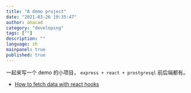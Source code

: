 ```yaml
---
title: "A demo project"
date: "2021-03-26 19:35:47"
author: ahacad
category: "developing"
tags: [""]
description: ""
language: zh
mainpanel: true
published: true
---
```


一起来写一个 demo 的小项目， `express + react + prostgresql` 前后端都有。



- [How to fetch data with react hooks](https://www.robinwieruch.de/react-hooks-fetch-data)
